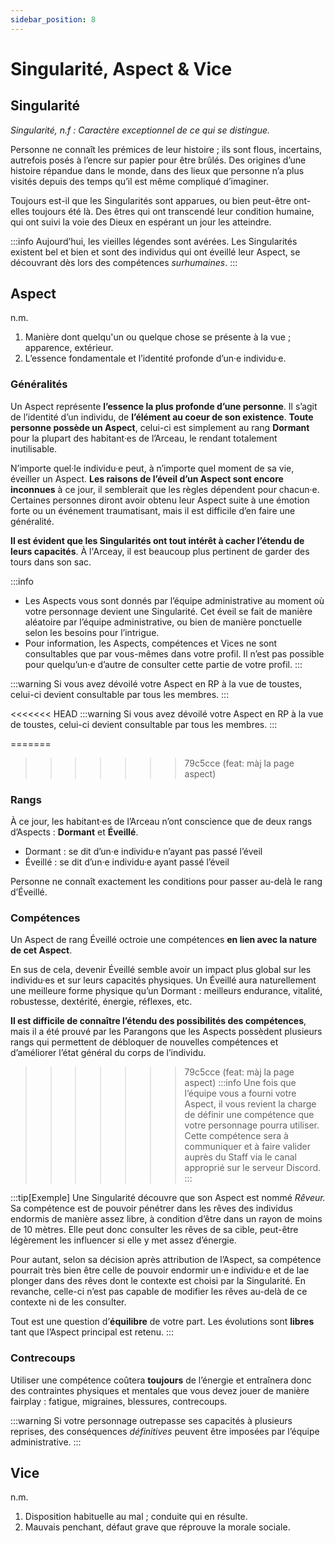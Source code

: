 ```yaml
---
sidebar_position: 8
---
```


# Singularité, Aspect & Vice

## Singularité

*Singularité, n.f : Caractère exceptionnel de ce qui se distingue.*

Personne ne connaît les prémices de leur histoire ; ils sont flous, incertains, autrefois posés à l’encre sur papier pour être brûlés. Des origines d’une histoire répandue dans le monde, dans des lieux que personne n’a plus visités depuis des temps qu’il est même compliqué d’imaginer.

Toujours est-il que les Singularités sont apparues, ou bien peut-être ont-elles toujours été là. Des êtres qui ont transcendé leur condition humaine, qui ont suivi la voie des Dieux en espérant un jour les atteindre.

:::info
Aujourd’hui, les vieilles légendes sont avérées. Les Singularités existent bel et bien et sont des individus qui ont éveillé leur Aspect, se découvrant dès lors des compétences *surhumaines*.
:::

## Aspect

n.m.
1. <span className="italic">Manière dont quelqu'un ou quelque chose se présente à la vue ; apparence, extérieur.</span>
2. <span className="italic">L’essence fondamentale et l’identité profonde d’un·e individu·e.</span>

### Généralités

Un Aspect représente **l’essence la plus profonde d’une personne**. Il s’agit de l’identité d’un individu, de **l’élément au coeur de son existence**. **Toute personne possède un Aspect**, celui-ci est simplement au rang **Dormant** pour la plupart des habitant·es de l’Arceau, le rendant totalement inutilisable.

N’importe quel·le individu·e peut, à n’importe quel moment de sa vie, éveiller un Aspect. **Les raisons de l’éveil d’un Aspect sont encore inconnues** à ce jour, il semblerait que les règles dépendent pour chacun·e. Certaines personnes diront avoir obtenu leur Aspect suite à une émotion forte ou un événement traumatisant, mais il est difficile d’en faire une généralité.

**Il est évident que les Singularités ont tout intérêt à cacher l’étendu de leurs capacités**. À l'Arceay, il est beaucoup plus pertinent de garder des tours dans son sac.

:::info
- Les Aspects vous sont donnés par l’équipe administrative au moment où votre personnage devient une Singularité. Cet éveil se fait de manière aléatoire par l’équipe administrative, ou bien de manière ponctuelle selon les besoins pour l’intrigue.
- Pour information, les Aspects, compétences et Vices ne sont consultables que par vous-mêmes dans votre profil. Il n’est pas possible pour quelqu’un·e d’autre de consulter cette partie de votre profil.
:::

:::warning
Si vous avez dévoilé votre Aspect en RP à la vue de toustes, celui-ci devient consultable par tous les membres.
:::

<<<<<<< HEAD
:::warning
Si vous avez dévoilé votre Aspect en RP à la vue de toustes, celui-ci devient consultable par tous les membres.
:::

=======
>>>>>>> 79c5cce (feat: màj la page aspect)
### Rangs

À ce jour, les habitant·es de l’Arceau n’ont conscience que de deux rangs d’Aspects : **Dormant** et **Éveillé**.

- Dormant : se dit d’un·e individu·e n’ayant pas passé l’éveil
- Éveillé : se dit d’un·e individu·e ayant passé l’éveil

Personne ne connaît exactement les conditions pour passer au-delà le rang d’Éveillé.

### Compétences

Un Aspect de rang Éveillé octroie une compétences **en lien avec la nature de cet Aspect**.

En sus de cela, devenir Éveillé semble avoir un impact plus global sur les individu·es et sur leurs capacités physiques. Un Éveillé aura naturellement une meilleure forme physique qu’un Dormant : meilleurs endurance, vitalité, robustesse, dextérité, énergie, réflexes, etc.

**Il est difficile de connaître l’étendu des possibilités des compétences**, mais il a été prouvé par les Parangons que les Aspects possèdent plusieurs rangs qui permettent de débloquer de nouvelles compétences et d’améliorer l’état général du corps de l’individu.

>>>>>>> 79c5cce (feat: màj la page aspect)
:::info
Une fois que l’équipe vous a fourni votre Aspect, il vous revient la charge de définir une compétence que votre personnage pourra utiliser. Cette compétence sera à communiquer et à faire valider auprès du Staff via le canal approprié sur le serveur Discord.
:::

:::tip[Exemple]
Une Singularité découvre que son Aspect est nommé *Rêveur.*
Sa compétence est de pouvoir pénétrer dans les rêves des individus endormis de manière assez libre, à condition d’être dans un rayon de moins de 10 mètres. Elle peut donc consulter les rêves de sa cible, peut-être légèrement les influencer si elle y met assez d’énergie.

Pour autant, selon sa décision après attribution de l’Aspect, sa compétence pourrait très bien être celle de pouvoir endormir un·e individu·e et de lae plonger dans des rêves dont le contexte est choisi par la Singularité. En revanche, celle-ci n’est pas capable de modifier les rêves au-delà de ce contexte ni de les consulter.

Tout est une question d’**équilibre** de votre part. Les évolutions sont **libres** tant que l’Aspect principal est retenu.
:::

### Contrecoups

Utiliser une compétence coûtera **toujours** de l’énergie et entraînera donc des contraintes physiques et mentales que vous devez jouer de manière fairplay : fatigue, migraines, blessures, contrecoups.

:::warning
Si votre personnage outrepasse ses capacités à plusieurs reprises, des conséquences *définitives* peuvent être imposées par l’équipe administrative.
:::

## Vice

n.m.
1. <span className="italic">Disposition habituelle au mal ; conduite qui en résulte.</span>
2. <span className="italic">Mauvais penchant, défaut grave que réprouve la morale sociale.</span>